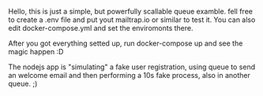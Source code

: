 Hello, this is just a simple, but powerfully scallable queue examble.
fell free to create a .env file and put yout mailtrap.io or similar to
test it. You can also edit docker-compose.yml and set the enviromonts there.

After you got everything setted up, run docker-compose up and see the magic 
happen :D

The nodejs app is "simulating" a fake user registration, using queue to send an 
welcome email and then performing a 10s fake process, also in another queue. ;)